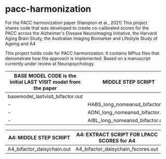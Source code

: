 # pacc-harmonization
For the PACC harmonization paper (Hampton et al., 2021)
This project shares code that was developed to create co-calibrated scores for the PACC across the Alzheimer's Disease Neuroimaging Initiative, the Harvard Aging Brain Study, the Australian Imaging Biomarker and Lifestyle Study of Ageing and A4

This  project holds code for PACC harmonization. It contains MPlus files that demonstrate how the approach is implemented. Based on a manuscript currently under review at Neuropsychology.


| BASE MODEL CODE is the initial LAST VISIT model from the paper | MIDDLE STEP SCRIPT | EXTRACT SCRIPT FOR LONGITUDINAL LPACC SCORES FOR HABS, ADNI & AIBL |
| ------ | ------ | ------ |
| basemodel_lastvisit_bifactor.out | | - | 
| - | HABS_long_nomeansd_bifactor.out | HABS_longitudinal_fscores_bifactor.out | 
| - | ADNI_long_nomeansd_bifactor.out | ADNI_longitudinal_fscores_bifactor.out | 
| - | AIBL_long_nomeansd_bifactor.out | AIBL_longitudinal_fscores_bifactor.out |

|  A4: MIDDLE STEP SCRIPT | A4: EXTRACT SCRIPT FOR LPACC SCORES for A4 | 
| ------ | ------ |
| A4_bifactor_daisychain.out | A4_bifactor_daisychain_fscores.out | 
